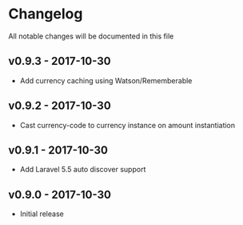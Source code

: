 # Changelog

All notable changes will be documented in this file

## v0.9.3 - 2017-10-30
- Add currency caching using Watson/Rememberable

## v0.9.2 - 2017-10-30
- Cast currency-code to currency instance on amount instantiation

## v0.9.1 - 2017-10-30
- Add Laravel 5.5 auto discover support

## v0.9.0 - 2017-10-30
- Initial release